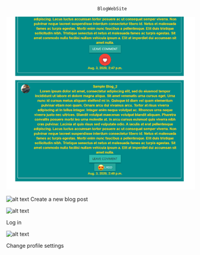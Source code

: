                                      BlogWebSite

![ScreenShot](/screenshots/num1.png)



![alt text](https://lh3.googleusercontent.com/Bg2Fy-mkwsIJEFeasNp9v7kN4_wiASZaOM427z1qFHIwZBdqNJWedVOYo8kzCPwP-EDd1mdLsTdK7-sTzT5yumCB1NubO2Ak9WRETfEXkBE6WcvopgMJz2R82T9gsw7l5Xmns0ViVLAFPy9SqS4Gz_Db3Tx2Cd4quJq-6JjB5Qju8lZVPfQP6oZkdIAbwndXpI11zZuP1Xelj86BJMDwL7Vwdc3a5d6MJ8KSU-p4qNuKs_Bqd13gtpROC6pzqND2Fj3DmL5w3mUHQASk0R3rjHbkoNXMS_sL9f44F80pesz2WyhAU-5C_6nvTKyOR8iCoBqOa7PjnjdxdmKrLPzkE4aLLdWR9i8bbFv9HjREL-dQkCWV1M4PyoCCtOc1lxK1DMLBYavlKgPKCe4vUqL1L3IBAuZmTcOYg68pIpn9obJnx__0IHGrp5LmDz1lXjMBZbV1-6H8Ks0svGfYHgYc8ETCM9TeyZ9stuQD_0N7fu9Gy8NzfhiGWMaN8XfDQkdTEMUc5L6Sz86a5gGyPNol6Pjc7lZwdUO7tvHfuL0xsugFqpJlmXV2BVoN4T-YYECS6JYhmvcE0eeZG1KFklx78nZypibwH8GSkvexJPg5cf5Zt7XfspP8lnGKQlaxFOW7_7CTcKl0WRrdjwR9UqcFYer5Y0sdeMY9X0VHjP3v5ALFX8Rph1_uxANWXPbl=w991-h808-no?authuser=0)
Create a new blog post

![alt text](https://lh3.googleusercontent.com/l95_al9Ij2Y1g0vgMg3yvb3oxtw72OoXEQvbRwbRtRuE93gYldJIMaZz3uOnLNkF-sN_anBcuJN1MrMuECkuEvGbz0fY2a0XjjTwIxYY2SNjqJ6oZywaC2bDGZmODhWMPo28J7afMxhSl1DSG39zYZaMq9fPWXsWGdO7P2ePoIIm3jI7aGJX0m920hUh-iJbh6AlPlyrMwC3IEA_ogkUXsLjHRy41N4bUpx8WnJUkvsfWZvCSLWOrMCHkw2g6aGKS-kzL_kNosFaLRI7I-KnMouvb0tpeyEq4DCduw3FdQyTBK8GIV0x9KCOEK2db5q9vvrHEG7EPD-x0Guw15tHLdFr-YBk53tqwxJvSYZLJmwoAJk-jncKbZ1dl2yGwf6OgMh2fgdeNmPdQvkBc6cdjyrzvjM0oHX_2YW6RPU7Wy-OV_16toYboz_pUoY8lvw8Y0CB5o3rvTbhw3oK9t6uEIWc24cnaySG3QBx2y5pOWmpqVJC3VGpEOKUe55vQ9lRdl31XVDGG0LeQSEOgX4klw_yP5ajXfJkWyNMiSnnHvIxLXBaztWhx_pOlMmB4tXflbNQFyXhnxGpyp_HDg42DKNUl1BTuUxEFRUh8i9Ow7WpF8l_Fd-lQRwsYhf5rEu73ahw5Actegzazn1QERsAeIn3mcDd6oTCU_iSaijaXNrafiwzUruFs01HuEpv=w1014-h625-no?authuser=0)

Log in



![alt text](https://lh3.googleusercontent.com/0ejz7mtQZHhhwLn2aWSuJMBv1AvdOiInUv-2ARxvk2nUfdhmz-SJVHo8YWC--jET5y_Q1NKftppr5fA8eYQDwJi5srzrVMQUlUCKyHXE25BqAhtaG97WFzqgdQA5nODH6_EPBGPFUD12xGi0SK69Off40jv5tjyIJQBbb2by9gi4VhTX6lLXgJj32TTnNjX3LJnqvucuIvNQkgiWc8dHdrh4Toye5O8xWZeJQmPbkAguC94G5_zJY8_SBU2L-uDFKRVYZTOvyNF18er3ghiib4yFHLi3J1rwDfT7FOpeRtpCI2TfPw3fb3j51mMPiDM7DslymPxBg6us8fvUlktOnZTBrZdPdc9sVNwfBCOpH4h6jQUxaxDYXsK5_nboS4lTwd_MTGGrQmL6jtEPRK282AjQIm6IOvsO7Ytp3z4ZH1O8pbCeZG7B1MBQypsmgYsqi7p4Drqb4JQWPwO7yYVkTYi0hFLyUhpVqffXoRzXc2fu0vB1xKXIDvj7LbK0VFLIvNYjlJdehkNnTnx0S4ocQQxuUsdD60urAJ1nQmADu-V2CA-IkL7pkRb3XeEh3-A36peqs8wlYkEBLw8CFLh5nac-KEnyqPsUD3uEMsMU8A5gUtFhzUVi7SzGMBW_YcSe2hwIAAfU1Wn0tVRITjyfoEux2ZKSxMTllo2D7OV8v3DVxcYZwOZklZcPRise=w1143-h761-no?authuser=0)

Change profile settings
